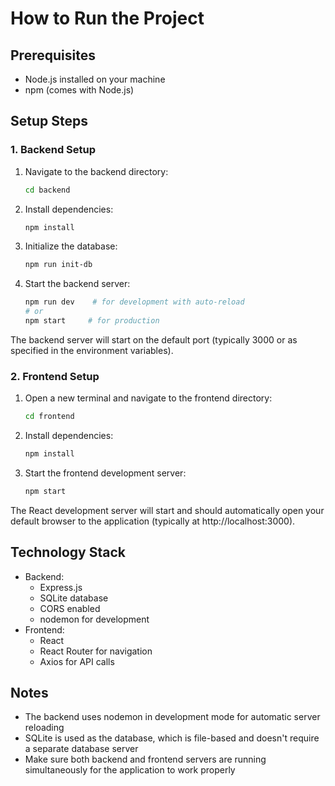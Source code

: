 # How to Run the Project

## Prerequisites
- Node.js installed on your machine
- npm (comes with Node.js)

## Setup Steps

### 1. Backend Setup
1. Navigate to the backend directory:
   ```bash
   cd backend
   ```

2. Install dependencies:
   ```bash
   npm install
   ```

3. Initialize the database:
   ```bash
   npm run init-db
   ```

4. Start the backend server:
   ```bash
   npm run dev    # for development with auto-reload
   # or
   npm start     # for production
   ```

The backend server will start on the default port (typically 3000 or as specified in the environment variables).

### 2. Frontend Setup
1. Open a new terminal and navigate to the frontend directory:
   ```bash
   cd frontend
   ```

2. Install dependencies:
   ```bash
   npm install
   ```

3. Start the frontend development server:
   ```bash
   npm start
   ```

The React development server will start and should automatically open your default browser to the application (typically at http://localhost:3000).

## Technology Stack
- Backend:
  - Express.js
  - SQLite database
  - CORS enabled
  - nodemon for development
- Frontend:
  - React
  - React Router for navigation
  - Axios for API calls

## Notes
- The backend uses nodemon in development mode for automatic server reloading
- SQLite is used as the database, which is file-based and doesn't require a separate database server
- Make sure both backend and frontend servers are running simultaneously for the application to work properly